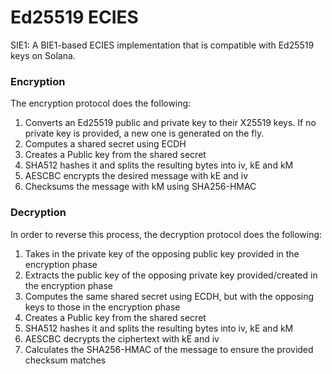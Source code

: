 # Ed25519 ECIES

SIE1: A BIE1-based ECIES implementation that is compatible with Ed25519 keys on Solana.


### Encryption
The encryption protocol does the following:

1) Converts an Ed25519 public and private key to their X25519 keys. If no private key is provided, a new one is generated on the fly.
2) Computes a shared secret using ECDH
3) Creates a Public key from the shared secret
4) SHA512 hashes it and splits the resulting bytes into iv, kE and kM
5) AESCBC encrypts the desired message with kE and iv
6) Checksums the message with kM using SHA256-HMAC

### Decryption
In order to reverse this process, the decryption protocol does the following:

1) Takes in the private key of the opposing public key provided in the encryption phase
2) Extracts the public key of the opposing private key provided/created in the encryption phase
3) Computes the same shared secret using ECDH, but with the opposing keys to those in the encryption phase
5) Creates a Public key from the shared secret
6) SHA512 hashes it and splits the resulting bytes into iv, kE and kM
7) AESCBC decrypts the ciphertext with kE and iv
8) Calculates the SHA256-HMAC of the message to ensure the provided checksum matches
